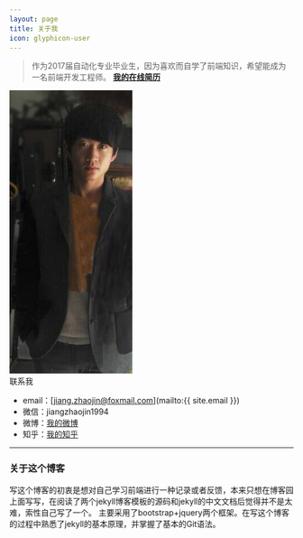 ```yaml
---
layout: page
title: 关于我
icon: glyphicon-user
---
```



> 作为2017届自动化专业毕业生，因为喜欢而自学了前端知识，希望能成为一名前端开发工程师。 **[我的在线简历](http://Zebrass.github.io/pages/Online_resume.html)**

<div class="row">
    <div class="col-sm-3">
        <img src="../static/picture/myself.jpg" />
    <div/>
    <div class="col-sm-9>
        <p>
             中南大学17届本科毕业生，自动化专业。<br/>
             玩过单片机，DIY过电子小玩意，本想在嵌入式方面做些努力，因缘巧合学了点前端，觉得有趣，遂入坑。<br/>
             出生于福建风景秀丽的小村落，性格适中。喜欢有趣的人和事，喜欢听歌、运动，热爱篮球，NBA球迷，喜欢的球星是 Kobe Bryant、Russell Westbrook。
             崇拜作家、诗人，觉得他们是独特的群体，精神财产的创造者，大一大二因此“浪费”了好些时间读杂书。阅读过程也屡屡困惑求知的意义，
             而后交付给自己的说法是：人生性是热爱自由的，而无知本身便是一种令人不适的束缚感。探询的路一旦开始，哪舍得浪费世间这一遭。<br/><br/>

        </p>
    </div>
</div>

---

### 联系我

* email：[jiang.zhaojin@foxmail.com](mailto:{{ site.email }})
* 微信：jiangzhaojin1994
* 微博：[我的微博](http://weibo.com/5052056270)
* 知乎：[我的知乎](http://www.zhihu.com/people/jiangzhaojin)

---

### 关于这个博客

写这个博客的初衷是想对自己学习前端进行一种记录或者反馈，本来只想在博客园上面写写，在阅读了两个jekyll博客模板的源码和jekyll的中文文档后觉得并不是太难，索性自己写了一个。
主要采用了bootstrap+jquery两个框架。在写这个博客的过程中熟悉了jekyll的基本原理，并掌握了基本的Git语法。
